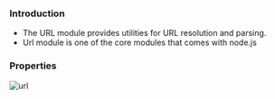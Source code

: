 ### Introduction

- The URL module provides utilities for URL resolution and parsing.
- Url module is one of the core modules that comes with node.js

### Properties
![url](C3495ACB-52B3-4788-A381-27A023C3487B-257-0000001BDEA7B598.png)
